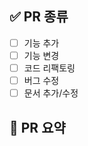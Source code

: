 ## ✅ PR 종류
<!-- 체크박스에 "x"를 입력해주세요. -->
- [ ] 기능 추가
- [ ] 기능 변경
- [ ] 코드 리팩토링
- [ ] 버그 수정
- [ ] 문서 추가/수정

 ## 📌 PR 요약
<!-- 한 두 줄로 간단하게 적어주세요. -->
